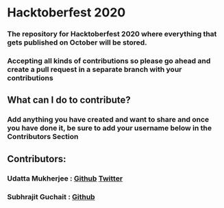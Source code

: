 # Hacktoberfest 2020
### The repository for Hacktoberfest 2020 where everything that gets published on October will be stored.
### Accepting all kinds of contributions so please go ahead and create a pull request in a separate branch with your contributions
## What can I do to contribute?
### Add anything you have created and want to share and once you have done it, be sure to add your username below in the Contributors Section




## Contributors:
### Udatta Mukherjee : [Github](https://github.com/udattam) [Twitter](https://twitter.com/iamudattam)
### Subhrajit Guchait : [Github](https://github.com/Subhrajit91939)
